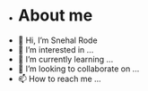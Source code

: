 - # About me
- 👋 Hi, I’m Snehal Rode
- 👀 I’m interested in ...
- 🌱 I’m currently learning ...
- 💞️ I’m looking to collaborate on ...
- 📫 How to reach me ...

